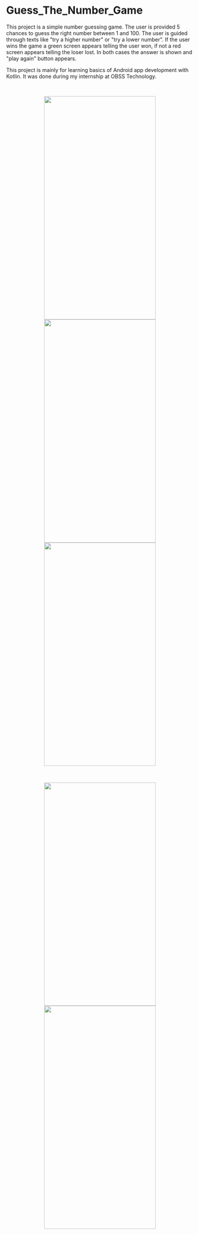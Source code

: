 # Guess_The_Number_Game
This project is a simple number guessing game. The user is provided 5 chances to guess the right number between 1 and 100. The user is guided through texts
like "try a higher number" or "try a lower number". If the user wins the game a green screen appears telling the user won, if not a red screen appears 
telling the loser lost. In both cases the answer is shown and "play again" button appears. 

This project is mainly for learning basics of Android app development with Kotlin. It was done during my internship at OBSS Technology.

&nbsp;

<p align="center" >

<img src="https://user-images.githubusercontent.com/61623237/213799445-aa30d3a6-25d7-43ea-ab3a-6a9bdbae4421.png" width="300" height="600" hspace="20" >

<img src="https://user-images.githubusercontent.com/61623237/213799862-8f0f2c1d-5bfd-4611-864d-434c61352a0e.png" width="300" height="600" >

<img src="https://user-images.githubusercontent.com/61623237/213801428-516c8b37-9fc5-412a-809e-555df9fb3f0f.png" width="300" height="600" hspace="20">

</p>

&nbsp;

<p align="center" >

<img src="https://user-images.githubusercontent.com/61623237/213801504-6ec5e6a8-6110-40dc-9314-93de1d5d76c6.png" width="300" height="600" hspace="20">

<img src="https://user-images.githubusercontent.com/61623237/213801572-fd5ce00e-ac2d-4d4b-8ac0-dd6ad4655fb1.png" width="300" height="600">

</p>
